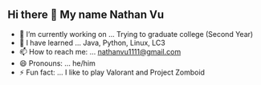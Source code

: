 ## Hi there 👋 My name Nathan Vu
- 🔭 I’m currently working on ... Trying to graduate college (Second Year)
- 🌱 I have learned ... Java, Python, Linux, LC3
- 📫 How to reach me: ... nathanvu1111@gmail.com 
- 😄 Pronouns: ... he/him
- ⚡ Fun fact: ... I like to play Valorant and Project Zomboid

<!--
**SushiBoiNV/SushiBoiNV** is a ✨ _special_ ✨ repository because its `README.md` (this file) appears on your GitHub profile.

Here are some ideas to get you started:

- 🔭 I’m currently working on ...
- 🌱 I’m currently learning ...
- 👯 I’m looking to collaborate on ...
- 🤔 I’m looking for help with ...
- 💬 Ask me about ...
- 📫 How to reach me: ...
- 😄 Pronouns: ...
- ⚡ Fun fact: ...
-->
